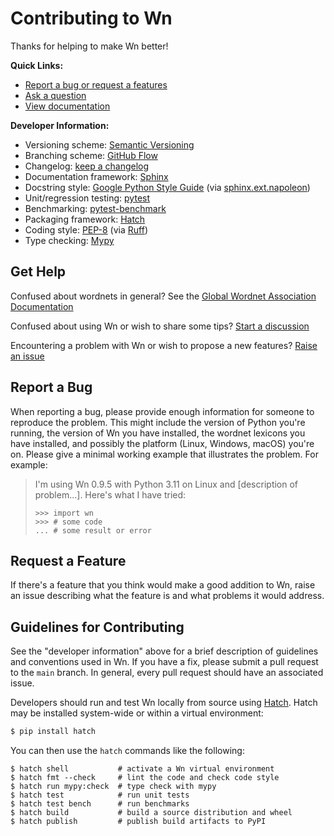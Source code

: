 # Contributing to Wn

Thanks for helping to make Wn better!

**Quick Links:**

- [Report a bug or request a features](https://github.com/goodmami/wn/issues/new)
- [Ask a question](https://github.com/goodmami/wn/discussions)
- [View documentation](https://wn.readthedocs.io/)

**Developer Information:**

- Versioning scheme: [Semantic Versioning](https://semver.org/)
- Branching scheme: [GitHub Flow](https://guides.github.com/introduction/flow/)
- Changelog: [keep a changelog](https://keepachangelog.com/en/1.0.0/)
- Documentation framework: [Sphinx](https://www.sphinx-doc.org/)
- Docstring style: [Google Python Style Guide](https://google.github.io/styleguide/pyguide.html#38-comments-and-docstrings) (via [sphinx.ext.napoleon](https://www.sphinx-doc.org/en/master/usage/extensions/napoleon.html))
- Unit/regression testing: [pytest](https://pytest.org/)
- Benchmarking: [pytest-benchmark](https://pytest-benchmark.readthedocs.io/)
- Packaging framework: [Hatch](https://hatch.pypa.io/)
- Coding style: [PEP-8](https://www.python.org/dev/peps/pep-0008/) (via [Ruff](https://beta.ruff.rs/docs/))
- Type checking: [Mypy](http://mypy-lang.org/)


## Get Help

Confused about wordnets in general? See the [Global Wordnet
Association Documentation](https://globalwordnet.github.io/gwadoc/)

Confused about using Wn or wish to share some tips? [Start a
discussion](https://github.com/goodmami/wn/discussions)

Encountering a problem with Wn or wish to propose a new features? [Raise an
issue](https://github.com/goodmami/wn/issues/new)


## Report a Bug

When reporting a bug, please provide enough information for someone to
reproduce the problem. This might include the version of Python you're
running, the version of Wn you have installed, the wordnet lexicons
you have installed, and possibly the platform (Linux, Windows, macOS)
you're on. Please give a minimal working example that illustrates the
problem. For example:

> I'm using Wn 0.9.5 with Python 3.11 on Linux and [description of
> problem...]. Here's what I have tried:
>
> ```pycon
> >>> import wn
> >>> # some code
> ... # some result or error
> ```


## Request a Feature

If there's a feature that you think would make a good addition to Wn,
raise an issue describing what the feature is and what problems it
would address.

## Guidelines for Contributing

See the "developer information" above for a brief description of
guidelines and conventions used in Wn. If you have a fix, please
submit a pull request to the `main` branch. In general, every pull
request should have an associated issue.

Developers should run and test Wn locally from source using
[Hatch](https://hatch.pypa.io/). Hatch may be installed
system-wide or within a virtual environment:

```bash
$ pip install hatch
```

You can then use the `hatch` commands like the following:

```console
$ hatch shell           # activate a Wn virtual environment
$ hatch fmt --check     # lint the code and check code style
$ hatch run mypy:check  # type check with mypy
$ hatch test            # run unit tests
$ hatch test bench      # run benchmarks
$ hatch build           # build a source distribution and wheel
$ hatch publish         # publish build artifacts to PyPI
```
